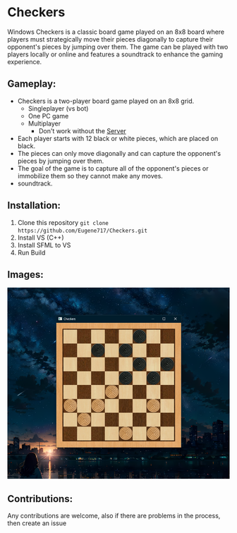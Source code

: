 # Checkers
Windows Checkers is a classic board game played on an 8x8 board where players must strategically move their pieces diagonally to capture their opponent's pieces by jumping over them. The game can be played with two players locally or online and features a soundtrack to enhance the gaming experience.
## Gameplay:
- Checkers is a two-player board game played on an 8x8 grid.
  - Singleplayer (vs bot)
  - One PC game
  - Multiplayer
    - Don't work without the [Server](https://github.com/Eugene717/Server)
- Each player starts with 12 black or white pieces, which are placed on black.
- The pieces can only move diagonally and can capture the opponent's pieces by jumping over them.
- The goal of the game is to capture all of the opponent's pieces or immobilize them so they cannot make any moves.
- soundtrack.

## Installation:
1. Clone this repository `git clone https://github.com/Eugene717/Checkers.git`
2. Install VS (C++)
3. Install SFML to VS
4. Run Build

## Images:
![Example Checkers Image](https://raw.githubusercontent.com/Eugene717/Checkers/master/assets/cover.png)

## Contributions:
Any contributions are welcome, also if there are problems in the process, then create an issue

